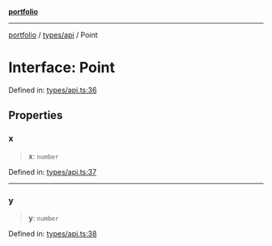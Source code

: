 [**portfolio**](../../../README.md)

***

[portfolio](../../../modules.md) / [types/api](../README.md) / Point

# Interface: Point

Defined in: [types/api.ts:36](https://github.com/tnorlund/Portfolio/blob/9fe356a0da3d2b12e76228abffab07fb49d40ba6/portfolio/types/api.ts#L36)

## Properties

### x

> **x**: `number`

Defined in: [types/api.ts:37](https://github.com/tnorlund/Portfolio/blob/9fe356a0da3d2b12e76228abffab07fb49d40ba6/portfolio/types/api.ts#L37)

***

### y

> **y**: `number`

Defined in: [types/api.ts:38](https://github.com/tnorlund/Portfolio/blob/9fe356a0da3d2b12e76228abffab07fb49d40ba6/portfolio/types/api.ts#L38)
